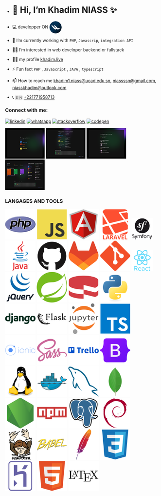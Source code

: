 - <h1>👋 Hi, I’m Khadim NIASS ✨ </h1>
- ‍💻 developper ON  <a href="https://livelearn.nl/">
<img src="imgs/livelearn.jpg" align="center" width="40" height="40" style="border-radius:50%"></a>
<!-- <a href="https://sonatel.sn/orange-finances-mobiles-senegal-et-baobab-senegal-institution-de-microfinances-innovent-et-proposent-du-credit-et-de-lepargne-par-orange-money/">
<img src="imgs/ofms.jpeg" align="center" width="40"></a> -->

- 🔭 I’m currently working with `PHP`, `Javascrip`, `integration API`

- 👀💞️ I’m interested in  web developer backend or fullstack

- 👨‍💻 my profile [khadim.live](https://khadim.live#projet)

- ⚡ Fun fact `PHP` , `JavaScript` , `JAVA` , `typescript`

- 📫 How to reach me 
[khadim1.niass@ucad.edu.sn](mailto:khadim1.niass@ucad.edu.sn), 
 [niassssn@gmail.com](mailto:niassssn@gmail.com), 
 [niasskhadim@outlook.com](mailto:niasskhadim@outlook.com)

- 📞 🇸🇳  [+221771958713](tel:+221771958713)


<h3 align="left">Connect with me:</h3>
<p align="left">
<a href="https://www.linkedin.com/in/khadim-niass/" target="blank"><img align="center" src="https://raw.githubusercontent.com/rahuldkjain/github-profile-readme-generator/master/src/images/icons/Social/linked-in-alt.svg" alt="linkedin" height="30" width="40"/></a>
<a href="https://wa.me/+221771958713" target="blank"><img align="center" src="https://raw.githubusercontent.com/rahuldkjain/github-profile-readme-generator/master/src/images/icons/Social/whatsapp.svg" alt="whatsapp" height="30" width="40"/></a>
<a href="https://stackoverflow.com/users/18308310/khadim-niass" target="blank"><img align="center" src="https://raw.githubusercontent.com/rahuldkjain/github-profile-readme-generator/master/src/images/icons/Social/stack-overflow.svg" alt="stackoverflow" height="30" width="40" /></a>
<a href="https://codepen.io/khadimniass" target="blank"><img align="center" src="https://raw.githubusercontent.com/rahuldkjain/github-profile-readme-generator/master/src/images/icons/Social/codepen.svg" alt="codepen" height="30" width="40" /></a>

<!-- <a href="https://www.facebook.com/khadim.niass.3" target="blank"><img align="center" src="https://raw.githubusercontent.com/rahuldkjain/github-profile-readme-generator/master/src/images/icons/Social/facebook.svg" alt="khadimniass" height="30" width="40" /></a>
<a href="https://instagram.com/" target="blank"><img align="center" src="https://raw.githubusercontent.com/rahuldkjain/github-profile-readme-generator/master/src/images/icons/Social/instagram.svg" alt="khadimniass" height="30" width="40" /></a> -->

</p>
<p align = "left"> 
<img src="imgs/langages.png" alt="khadimniass" height="100" width="130"/>
<img src="imgs/flowers.png" alt="khadimniass" height="100" width="130"/>
<img src="imgs/wrapped_liked.png" alt="khadimniass" height="100" width="130"/>
<img src="imgs/wrapped_all.png" alt="khadimniass" height="100" width="130"/>
</p>
<h3>LANGAGES AND TOOLS</h3>
<!-- site pour tous les icones -->
<!-- https://github.com/devicons/devicon/tree/master/icons -->
<div align="left">
<img style="width:100px; height:3%" src="https://raw.githubusercontent.com/devicons/devicon/master/icons/php/php-original.svg" alt="php" />
<img style="width:100px; height:3%" src="https://raw.githubusercontent.com/devicons/devicon/master/icons/javascript/javascript-original.svg" alt="javascript" tittle="javascript"/>
<img style="width:100px;" src="https://raw.githubusercontent.com/devicons/devicon/master/icons/angularjs/angularjs-original.svg" alt="angularjs" tille="angularjs"/>
<img style="width:100px; height:3%" src="https://raw.githubusercontent.com/devicons/devicon/master/icons/laravel/laravel-plain-wordmark.svg" alt="laravel" tittle="laravel"/>
<img style="width:70px;"  src="https://raw.githubusercontent.com/devicons/devicon/master/icons/symfony/symfony-original-wordmark.svg" alt="symfony" tittle="symfony" />
<img style="width:100px; height:3%" src="https://raw.githubusercontent.com/devicons/devicon/master/icons/java/java-original-wordmark.svg" alt="java" tittle="java"/>
<img style="width:100px; height:3%" src="https://raw.githubusercontent.com/devicons/devicon/master/icons/github/github-original.svg" alt="github" tittle="github"/>
<img style="width:100px; height:3%" src="https://raw.githubusercontent.com/devicons/devicon/master/icons/gitlab/gitlab-original.svg" alt="gitlab" tittle="gitlab"/>
<img style="width:100px; height:3%" src="https://raw.githubusercontent.com/devicons/devicon/master/icons/git/git-original.svg" alt="git" tittle="git"/>
<img style="width:70px;" src="https://raw.githubusercontent.com/devicons/devicon/master/icons/react/react-original-wordmark.svg" alt="react" tittle="react"/>
<img style="width:100px; height:3%" src="https://raw.githubusercontent.com/devicons/devicon/master/icons/jquery/jquery-original-wordmark.svg" alt="jquery" tittle="jquery"/>
<img style="width:100px; height:3%" src="https://raw.githubusercontent.com/devicons/devicon/master/icons/spring/spring-original.svg" alt="spring" tittle="spring"/>
<img style="width:100px; height:3%" src="https://raw.githubusercontent.com/devicons/devicon/master/icons/cakephp/cakephp-original.svg" alt="cakephp" tittle="cakephp"/>
<img style="width:100px; height:3%" src="https://raw.githubusercontent.com/devicons/devicon/master/icons/python/python-original.svg" alt="python" tittle="python"/>
<img style="width:100px; height:3%" src="https://raw.githubusercontent.com/devicons/devicon/master/icons/django/django-plain-wordmark.svg" alt="django" tittle="django"/>
<img style="width:100px; height:3%" src="https://raw.githubusercontent.com/devicons/devicon/master/icons/flask/flask-original-wordmark.svg" alt="flask" tittle="flask"/>
<img style="width:100px; height:3%" src="https://raw.githubusercontent.com/devicons/devicon/master/icons/jupyter/jupyter-original-wordmark.svg" alt="jupyter" tittle="jupyter"/>
<img style="width:100px; height:3%" src="https://raw.githubusercontent.com/devicons/devicon/master/icons/typescript/typescript-plain.svg" alt="typescript" tittle="typescript"/>
<img style="width:100px; height:3%" src="https://raw.githubusercontent.com/devicons/devicon/master/icons/ionic/ionic-original-wordmark.svg" alt="ionic" tittle="ionic"/>
<img style="width:100px; height:3%" src="https://raw.githubusercontent.com/devicons/devicon/master/icons/sass/sass-original.svg" alt="sass" tittle="sass"/>
<img style="width:100px; height:3%" src="https://raw.githubusercontent.com/devicons/devicon/master/icons/trello/trello-plain-wordmark.svg" alt="sass" tittle="sass"/>
<img style="width:100px; height:3%" src="https://raw.githubusercontent.com/devicons/devicon/master/icons/bootstrap/bootstrap-original.svg" alt="sass" tittle="sass"/>
<img style="width:100px; height:3%" src="https://raw.githubusercontent.com/devicons/devicon/master/icons/linux/linux-original.svg" alt="linux" tittle="linux"/>
<img style="width:100px; height:3%" src="https://raw.githubusercontent.com/devicons/devicon/master/icons/docker/docker-original.svg" alt="linux" tittle="linux"/>
<img style="width:100px; height:3%" src="https://raw.githubusercontent.com/devicons/devicon/master/icons/mysql/mysql-original.svg" alt ="mySql" tittle="mySql"/>
<img style="width:100px; height:3%" src="https://raw.githubusercontent.com/devicons/devicon/master/icons/mongodb/mongodb-original.svg" alt="mongodb" tittle="mongodb"/>
<img style="width:100px; height:3%" src="https://raw.githubusercontent.com/devicons/devicon/master/icons/nodejs/nodejs-original.svg" alt="nodeJs" tittle="nodeJS"/>
<img style="width:100px; height:3%" src="https://raw.githubusercontent.com/devicons/devicon/master/icons/npm/npm-original-wordmark.svg" alt="npm" tittle="npm"/>
<img style="width:100px; height:3%" src="https://raw.githubusercontent.com/devicons/devicon/master/icons/postgresql/postgresql-original.svg" alt="postgres" tittle="postgres"/>
<img style="width:100px; height:3%" src="https://raw.githubusercontent.com/devicons/devicon/master/icons/debian/debian-original.svg" alt="debian" tittle="debian"/>
<img style="width:100px; height:3%" src="https://raw.githubusercontent.com/devicons/devicon/master/icons/composer/composer-original.svg" alt="composer" tittle="composer"/>
<img style="width:100px; height:3%" src="https://raw.githubusercontent.com/devicons/devicon/master/icons/babel/babel-original.svg" alt="babel" tittle="babel"/>
<img style="width:100px; height:3%" src="https://raw.githubusercontent.com/devicons/devicon/master/icons/apache/apache-original.svg" alt="apache" tittle="apache"/>
<img style="width:100px; height:3%" src="https://raw.githubusercontent.com/devicons/devicon/master/icons/css3/css3-original.svg" alt="css3" tittle="css3"/>
<img style="width:100px; height:3%" src="https://raw.githubusercontent.com/devicons/devicon/master/icons/heroku/heroku-original.svg" alt="heroku" tittle="heroku"/>
<img style="width:100px; height:3%" src="https://raw.githubusercontent.com/devicons/devicon/master/icons/html5/html5-original.svg" alt="html5" tittle="html5"/>
<img style="width:100px; height:3%" src="https://raw.githubusercontent.com/devicons/devicon/master/icons/latex/latex-original.svg" alt="latex" tittle="latex"/>
</div>

<!-- <svg style="max-width:10%" xmlns="http://www.w3.org/2000/svg" viewBox="0 0 128 128"><path fill="#F34F29" d="M124.737 58.378L69.621 3.264c-3.172-3.174-8.32-3.174-11.497 0L46.68 14.71l14.518 14.518c3.375-1.139 7.243-.375 9.932 2.314 2.703 2.706 3.461 6.607 2.294 9.993l13.992 13.993c3.385-1.167 7.292-.413 9.994 2.295 3.78 3.777 3.78 9.9 0 13.679a9.673 9.673 0 01-13.683 0 9.677 9.677 0 01-2.105-10.521L68.574 47.933l-.002 34.341a9.708 9.708 0 012.559 1.828c3.778 3.777 3.778 9.898 0 13.683-3.779 3.777-9.904 3.777-13.679 0-3.778-3.784-3.778-9.905 0-13.683a9.65 9.65 0 013.167-2.11V47.333a9.581 9.581 0 01-3.167-2.111c-2.862-2.86-3.551-7.06-2.083-10.576L41.056 20.333 3.264 58.123a8.133 8.133 0 000 11.5l55.117 55.114c3.174 3.174 8.32 3.174 11.499 0l54.858-54.858a8.135 8.135 0 00-.001-11.501z"/></svg> -->


